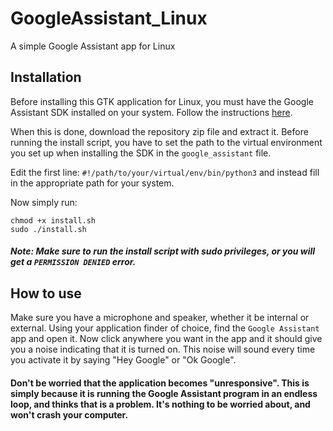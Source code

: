 # GoogleAssistant_Linux
A simple Google Assistant app for Linux

## Installation
Before installing this GTK application for Linux, you must have the Google Assistant SDK installed on your system.
Follow the instructions [here](https://developers.google.com/assistant/sdk/guides/library/python/).

When this is done, download the repository zip file and extract it. 
Before running the install script, you have to set the path to the virtual environment you set up when installing the SDK in the `google_assistant` file.

Edit the first line: `#!/path/to/your/virtual/env/bin/python3` and instead fill in the appropriate path for your system.

Now simply run:
```
chmod +x install.sh
sudo ./install.sh
```

##### Note: Make sure to run the install script with sudo privileges, or you will get a `PERMISSION DENIED` error.

## How to use
Make sure you have a microphone and speaker, whether it be internal or external. Using your application finder of choice, find the `Google Assistant` app and open it. Now click anywhere you want in the app and it should give you a noise indicating that it is turned on. This noise will sound every time you activate it by saying "Hey Google" or "Ok Google".

#### Don't be worried that the application becomes "unresponsive". This is simply because it is running the Google Assistant program in an endless loop, and thinks that is a problem. It's nothing to be worried about, and won't crash your computer.

